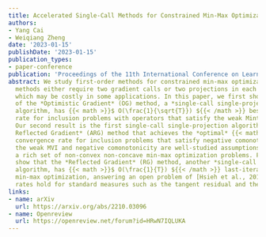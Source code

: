 ```yaml
---
title: Accelerated Single-Call Methods for Constrained Min-Max Optimization
authors:
- Yang Cai
- Weiqiang Zheng
date: '2023-01-15'
publishDate: '2023-01-15'
publication_types:
- paper-conference
publication: 'Proceedings of the 11th International Conference on Learning Representations (ICLR)'
abstract: We study first-order methods for constrained min-max optimization. Existing
  methods either require two gradient calls or two projections in each iteration,
  which may be costly in some applications. In this paper, we first show that a variant
  of the *Optimistic Gradient* (OG) method, a *single-call single-projection*
  algorithm, has {{< math >}}$ O(\frac{1}{\sqrt{T}}) ${{< /math >}} best-iterate convergence
  rate for inclusion problems with operators that satisfy the weak Minty variation inequality (MVI). 
  Our second result is the first single-call single-projection algorithm -- the *Accelerated
  Reflected Gradient* (ARG) method that achieves the *optimal* {{< math >}}$ O(\frac{1}{T}) ${{< /math >}} last-iterate
  convergence rate for inclusion problems that satisfy negative comonotonicity. Both
  the weak MVI and negative comonotonicity are well-studied assumptions and capture
  a rich set of non-convex non-concave min-max optimization problems. Finally, we
  show that the *Reflected Gradient* (RG) method, another *single-call single-projection*
  algorithm, has {{< math >}}$ O(\frac{1}{T}) ${{< /math >}} last-iterate convergence rate for constrained convex-concave
  min-max optimization, answering an open problem of [Hsieh et al., 2019]. Our convergence
  rates hold for standard measures such as the tangent residual and the natural residual.
links:
- name: arXiv
  url: https://arxiv.org/abs/2210.03096
- name: Openreview
  url: https://openreview.net/forum?id=HRwN7IQLUKA
---
```


